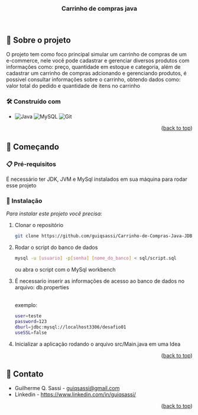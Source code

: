 
<a id="readme-top"></a>


<!-- PROJECT LOGO -->
<br />
<div align="center">

  <h3 align="center">Carrinho de compras java</h3>

  <p align="center">
    <br />
    </p>
</div>


<!-- ABOUT THE PROJECT -->
## 📌 Sobre o projeto
  O projeto tem como foco principal simular um carrinho de compras de um e-commerce, nele você pode
cadastrar e gerenciar diversos produtos com informações como: preço, quantidade em estoque e categoria, além de cadastrar um carrinho de compras
adcionando e gerenciando produtos, é possivel consultar informações sobre o carrinho, obtendo dados como: valor total do pedido
e quantidade de itens no carrinho

### 🛠️ Construído com

* ![Java](https://img.shields.io/badge/java-%23ED8B00.svg?style=for-the-badge&logo=openjdk&logoColor=white)
![MySQL](https://img.shields.io/badge/mysql-4479A1.svg?style=for-the-badge&logo=mysql&logoColor=white)
![Git](https://img.shields.io/badge/GIT-E44C30?style=for-the-badge&logo=git&logoColor=white)


<p align="right">(<a href="#readme-top">back to top</a>)</p>

<!-- GETTING STARTED -->
## 🚀 Começando

### 📋 Pré-requisitos

É necessário ter JDK, JVM e MySql instalados em sua máquina para rodar esse projeto

### 🔧 Instalação

_Para instalar este projeto você precisa:_

1. Clonar o repositório
   ```sh
   git clone https://github.com/guiqsassi/Carrinho-de-Compras-Java-JDBC.git
   ```
2. Rodar o script do banco de dados 
   ```sh
   mysql -u [usuario] -p[senha] [nome_do_banco] < sql/script.sql
   ```
   ou
   abra o script com o MySql workbench

   
3. É necessario inserir as informações de acesso ao banco de dados no arquivo: db.properties
   
   <br>exemplo: 
     ```sh
   user=teste
   password=123
   dburl=jdbc:mysql://localhost3306/desafio01
   useSSL=false
   ```

4. Inicializar a aplicação rodando o arquivo src/Main.java em uma Idea


<p align="right">(<a href="#readme-top">back to top</a>)</p>




<!-- CONTACT -->
## 💬 Contato

* Guilherme Q. Sassi - guiqsassi@gmail.com
* Linkedin - https://www.linkedin.com/in/guiqsassi/

<p align="right">(<a href="#readme-top">back to top</a>)</p>


